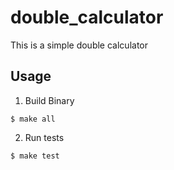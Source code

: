 # double_calculator

This is a simple double calculator

## Usage
1. Build Binary  
  ```
  $ make all
  ```
2. Run tests  
  ```
  $ make test
  ```
